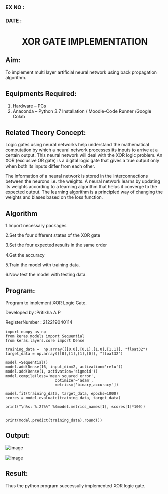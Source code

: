### EX NO : 
### DATE  :
# <p align="center"> XOR GATE IMPLEMENTATION </p>
## Aim:
   To implement multi layer artificial neural network using back propagation algorithm.
## Equipments Required:
1. Hardware – PCs
2. Anaconda – Python 3.7 Installation / Moodle-Code Runner /Google Colab

## Related Theory Concept:
Logic gates using neural networks help understand the mathematical computation by which a neural network processes its inputs to arrive at a certain output. This neural network will deal with the XOR logic problem. An XOR (exclusive OR gate) is a digital logic gate that gives a true output only when both its inputs differ from each other.

The information of a neural network is stored in the interconnections between the neurons i.e. the weights. A neural network learns by updating its weights according to a learning algorithm that helps it converge to the expected output. The learning algorithm is a principled way of changing the weights and biases based on the loss function.

## Algorithm

1.Import necessary packages

2.Set the four different states of the XOR gate

3.Set the four expected results in the same order

4.Get the accuracy

5.Train the model with training data.

6.Now test the model with testing data.

## Program:

Program to implement XOR Logic Gate.

Developed by   :Pritikha A P

RegisterNumber : 212219040114 

```python3
import numpy as np
from keras.models import Sequential
from keras.layers.core import Dense

training_data =  np.array([[0,0],[0,1],[1,0],[1,1]], "float32")
target_data = np.array([[0],[1],[1],[0]], "float32")

model =Sequential()
model.add(Dense(16, input_dim=2, activation='relu'))
model.add(Dense(1, activation='sigmoid'))
model.compile(loss='mean_squared_error',
                      optimizer='adam',
                      metrics=['binary_accuracy'])

model.fit(training_data, target_data, epochs=1000)
scores = model.evaluate(training_data, target_data)

print("\n%s: %.2f%%" %(model.metrics_names[1], scores[1]*100))


print(model.predict(training_data).round()) 
```

## Output:
![image](https://user-images.githubusercontent.com/78891075/169353783-b239bccf-efb5-4a4c-bf15-de92bd895d00.png)

![image](https://user-images.githubusercontent.com/78891075/169353817-1660dbcd-0695-48b9-aecf-f22dd7016c8c.png)

## Result:
Thus the python program successully implemented XOR logic gate.
